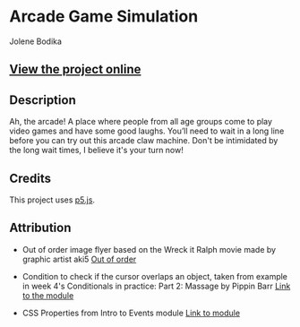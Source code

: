 # Arcade Game Simulation
Jolene Bodika

## [View the project online](https://jbodika.github.io/CART-253/Assignments/ArtJam/)

## Description
Ah, the arcade! A place where people from all age groups come to play video games and have some good laughs. You’ll need to wait in a long line before you can try out this arcade claw machine. Don't be intimidated by the long wait times, I believe it's your turn now!

## Credits
This project uses [p5.js](https://p5js.org).

## Attribution
- Out of order image flyer based on the Wreck it Ralph movie made by graphic artist aki5 [Out of order](https://www.deviantart.com/aki5/art/Wreck-It-Ralph-Out-of-Order-336189999)

- Condition to check if the cursor overlaps an object, taken from example in week 4's Conditionals in practice: Part 2: Massage 
 by Pippin Barr [Link to the module](https://pippinbarr.com/cart253/topics/conditionals/conditionals-in-practice-part-2.html)

- CSS Properties from Intro to Events module [Link to module](https://pippinbarr.com/cart253/topics/events/introducing-events.html)